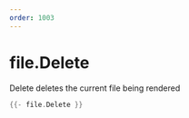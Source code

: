 ```yaml
---
order: 1003
---
```


<!-- Generated by tools/docgen. DO NOT EDIT. -->

# file.Delete

Delete deletes the current file being rendered

```go
{{- file.Delete }}
```
